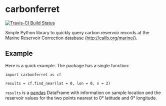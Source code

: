 # carbonferret

[![Travis-CI Build Status](https://travis-ci.org/brews/carbonferret.svg?branch=master
)](https://travis-ci.org/brews/carbonferret)


Simple Python library to quickly query carbon reservoir records at the Marine Reservoir Correction database (http://calib.org/marine/).

## Example

Here is a quick example. The package has a single function:

    import carbonferret as cf

    results = cf.find_near(lat = 0, lon = 0, n = 2)


`results` is a [pandas](http://pandas.pydata.org/) DataFrame with information on sample location and the reservoir values for the two points nearest to 0° latitude and 0° longitude.
